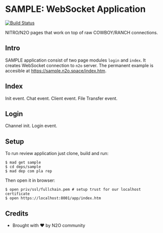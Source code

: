 SAMPLE: WebSocket Application
=============================

[![Build Status](https://travis-ci.org/synrc/sample.svg?branch=master)](https://travis-ci.org/synrc/sample)

NITRO/N2O pages that work on top of raw COWBOY/RANCH connections.

Intro
-----

SAMPLE application consist of two page modules `login` and `index`.
It creates WebSocket connection to `n2o` server.
The permanent example is accesible at <a href="https://sample.n2o.space/index.htm">https://sample.n2o.space/index.htm</a>.

Index
-----

Init event.
Chat event.
Client event.
File Transfer event.

Login
-----

Channel init.
Login event.

Setup
-----

To run review application just clone, build and run:

```
$ mad get sample
$ cd deps/sample
$ mad dep com pla rep
```

Then open it in browser:

```
$ open priv/ssl/fullchain.pem # setup trust for our localhost certificate
$ open https://localhost:8001/app/index.htm
```

Credits
-------
* Brought with ❤ by N2O community
